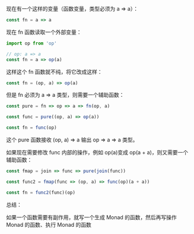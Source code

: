 现在有一个这样的变量（函数变量，类型必须为 a => a）：

```ts
const fn = a => a
```

现在 fn 函数读取一个外部变量：

```ts
import op from 'op'

// op: a => a
const fn = a => op(a)
```

这样这个 fn 函数就不纯，将它改成这样：

```ts
const fn = (op, a) => op(a)
```

但是 fn 必须为 a => a 类型，则需要一个辅助函数：

```ts
const pure = fn => op => a => fn(op, a)

const func = pure((op, a) => op(a))

const fn = func(op)
```

这个 pure 函数接收 (op, a) => a 输出 op => a => a 类型。

如果现在需要修改 func 内部的操作，例如 op(a)变成 op(a + a)，则又需要一个辅助函数：

```ts
const fmap = join => func => pure(join(func))

const func2 = fmap(func => (op, a) => func(op)(a + a))

const fn = func2(func)(op)
```

总结：

如果一个函数需要有副作用，就写一个生成 Monad 的函数，然后再写操作 Monad 的函数、执行 Monad 的函数
